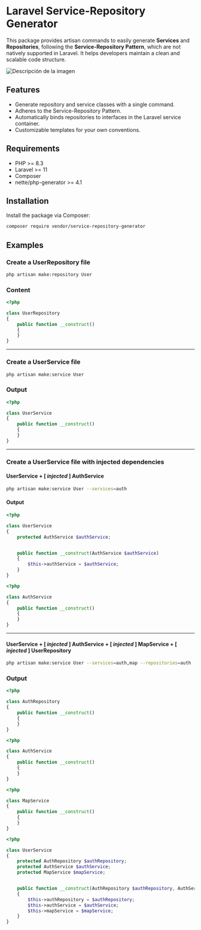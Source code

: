 # Laravel Service-Repository Generator

This package provides artisan commands to easily generate **Services** and **Repositories**, following the **Service-Repository Pattern**, which are not natively supported in Laravel. It helps developers maintain a clean and scalable code structure.

![Descripción de la imagen](https://i.ibb.co/XtzQRsJ/Pizarra-Mapa-de-Web-Lluvia-de-Ideas-Negro-Naranja-Moderno-Profesional.png)


## Features

- Generate repository and service classes with a single command.
- Adheres to the Service-Repository Pattern.
- Automatically binds repositories to interfaces in the Laravel service container.
- Customizable templates for your own conventions.

## Requirements

- PHP >= 8.3
- Laravel >= 11
- Composer
- nette/php-generator >= 4.1


## Installation

Install the package via Composer:

```bash
composer require vendor/service-repository-generator
```


## Examples

### Create a UserRepository file

```bash
php artisan make:repository User
```
### Content

````php
<?php 

class UserRepository
{
	public function __construct()
	{
	}
}
````

<hr>

### Create a UserService file

```bash
php artisan make:service User
```
### Output

````php
<?php 

class UserService
{
	public function __construct()
	{
	}
}

````

<hr>

### Create a UserService file with injected dependencies

#### UserService + [ _injected_ ] AuthService

```bash
php artisan make:service User --services=auth
```
#### Output

````php
<?php 

class UserService
{
	protected AuthService $authService;


	public function __construct(AuthService $authService)
	{
		$this->authService = $authService;
	}
}

````
````php
<?php 

class AuthService
{
	public function __construct()
	{
	}
}

````
<hr>

#### UserService + [ _injected_ ] AuthService + [ _injected_ ] MapService + [ _injected_ ] UserRepository

```bash
php artisan make:service User --services=auth,map --repositories=auth
```
### Output

````php
<?php 

class AuthRepository
{
	public function __construct()
	{
	}
}

````
````php
<?php 

class AuthService
{
	public function __construct()
	{
	}
}

````

````php
<?php 

class MapService
{
	public function __construct()
	{
	}
}

````
````php
<?php 

class UserService
{
	protected AuthRepository $authRepository;
	protected AuthService $authService;
	protected MapService $mapService;


	public function __construct(AuthRepository $authRepository, AuthService $authService, MapService $mapService)
	{
		$this->authRepository = $authRepository;
		$this->authService = $authService;
		$this->mapService = $mapService;
	}
}

````
